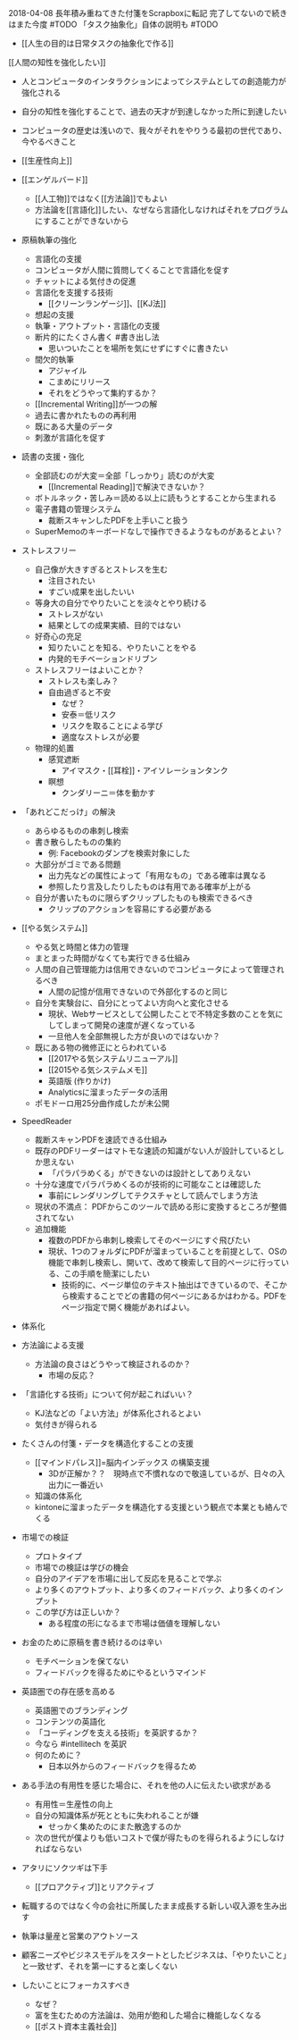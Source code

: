 
2018-04-08 長年積み重ねてきた付箋をScrapboxに転記
完了してないので続きはまた今度 #TODO
「タスク抽象化」自体の説明も #TODO
- [[人生の目的は日常タスクの抽象化で作る]]

[[人間の知性を強化したい]]
- 人とコンピュータのインタラクションによってシステムとしての創造能力が強化される
- 自分の知性を強化することで、過去の天才が到達しなかった所に到達したい
- コンピュータの歴史は浅いので、我々がそれをやりうる最初の世代であり、今やるべきこと

- [[生産性向上]]
- [[エンゲルバード]]
    - [[人工物]]ではなく[[方法論]]でもよい
    - 方法論を[[言語化]]したい、なぜなら言語化しなければそれをプログラムにすることができないから

- 原稿執筆の強化
    - 言語化の支援
    - コンピュータが人間に質問してくることで言語化を促す
    - チャットによる気付きの促進
    - 言語化を支援する技術
        - [[クリーンランゲージ]]、[[KJ法]]
    - 想起の支援
    - 執筆・アウトプット・言語化の支援
    - 断片的にたくさん書く #書き出し法
        - 思いついたことを場所を気にせずにすぐに書きたい
    - 間欠的執筆
        - アジャイル
        - こまめにリリース
        - それをどうやって集約するか？
    - [[Incremental Writing]]が一つの解
    - 過去に書かれたものの再利用
    - 既にある大量のデータ
    - 刺激が言語化を促す

- 読書の支援・強化
    - 全部読むのが大変＝全部「しっかり」読むのが大変
        - [[Incremental Reading]]で解決できないか？
    - ボトルネック・苦しみ＝読める以上に読もうとすることから生まれる
    - 電子書籍の管理システム
        - 裁断スキャンしたPDFを上手いこと扱う
    - SuperMemoのキーボードなしで操作できるようなものがあるとよい？

- ストレスフリー
    - 自己像が大きすぎるとストレスを生む
        - 注目されたい
        - すごい成果を出したいい
    - 等身大の自分でやりたいことを淡々とやり続ける
        - ストレスがない
        - 結果としての成果実績、目的ではない
    - 好奇心の充足
        - 知りたいことを知る、やりたいことをやる
        - 内発的モチベーションドリブン
    - ストレスフリーはよいことか？
        - ストレスも楽しみ？
        - 自由過ぎると不安
            - なぜ？
            - 安泰＝低リスク
            - リスクを取ることによる学び
            - 適度なストレスが必要
    - 物理的処置
        - 感覚遮断
            - アイマスク・[[耳栓]]・アイソレーションタンク
        - 瞑想
            - クンダリーニ＝体を動かす

- 「あれどこだっけ」の解決
    - あらゆるものの串刺し検索
    - 書き散らしたものの集約
        - 例: Facebookのダンプを検索対象にした
    - 大部分がゴミである問題
        - 出力先などの属性によって「有用なもの」である確率は異なる
        - 参照したり言及したりしたものは有用である確率が上がる
    - 自分が書いたものに限らずクリップしたものも検索できるべき
        - クリップのアクションを容易にする必要がある

- [[やる気システム]]
    - やる気と時間と体力の管理
    - まとまった時間がなくても実行できる仕組み
    - 人間の自己管理能力は信用できないのでコンピュータによって管理されるべき
        - 人間の記憶が信用できないので外部化するのと同じ
    - 自分を実験台に、自分にとってよい方向へと変化させる
        - 現状、Webサービスとして公開したことで不特定多数のことを気にしてしまって開発の速度が遅くなっている
        - 一旦他人を全部無視した方が良いのではないか？
    - 既にある物の微修正にとらわれている
        - [[2017やる気システムリニューアル]]
        - [[2015やる気システムメモ]]
        - 英語版 (作りかけ)
        - Analyticsに溜まったデータの活用
    - ポモドーロ用25分曲作成したが未公開

- SpeedReader
    - 裁断スキャンPDFを速読できる仕組み
    - 既存のPDFリーダーはマトモな速読の知識がない人が設計しているとしか思えない
        - 「パラパラめくる」ができないのは設計としてありえない
    - 十分な速度でパラパラめくるのが技術的に可能なことは確認した
        - 事前にレンダリングしてテクスチャとして読んでしまう方法
    - 現状の不満点： PDFからこのツールで読める形に変換するところが整備されてない
    - 追加機能
        - 複数のPDFから串刺し検索してそのページにすぐ飛びたい
        - 現状、1つのフォルダにPDFが溜まっていることを前提として、OSの機能で串刺し検索し、開いて、改めて検索して目的ページに行っている、この手順を簡潔にしたい
            - 技術的に、ページ単位のテキスト抽出はできているので、そこから検索することでどの書籍の何ページにあるかはわかる。PDFをページ指定で開く機能があればよい。

- 体系化
- 方法論による支援
    - 方法論の良さはどうやって検証されるのか？
        - 市場の反応？
- 「言語化する技術」について何が起こればいい？
    - KJ法などの「よい方法」が体系化されるとよい
    - 気付きが得られる

- たくさんの付箋・データを構造化することの支援
    - [[マインドパレス]]=脳内インデックス の構築支援
        - 3Dが正解か？？　現時点で不慣れなので敬遠しているが、日々の入出力に一番近い
    - 知識の体系化
    - kintoneに溜まったデータを構造化する支援という観点で本業とも絡んでくる

- 市場での検証
    - プロトタイプ
    - 市場での検証は学びの機会
    - 自分のアイデアを市場に出して反応を見ることで学ぶ
    - より多くのアウトプット、より多くのフィードバック、より多くのインプット
    - この学び方は正しいか？
        - ある程度の形になるまで市場は価値を理解しない

- お金のために原稿を書き続けるのは辛い
    - モチベーションを保てない
    - フィードバックを得るためにやるというマインド

- 英語圏での存在感を高める
    - 英語圏でのブランディング
    - コンテンツの英語化
    - 「コーディングを支える技術」を英訳するか？
    - 今なら #intellitech を英訳
    - 何のために？
        - 日本以外からのフィードバックを得るため

- ある手法の有用性を感じた場合に、それを他の人に伝えたい欲求がある
    - 有用性＝生産性の向上
    - 自分の知識体系が死とともに失われることが嫌
        - せっかく集めたのにまた散逸するのか
    - 次の世代が僕よりも低いコストで僕が得たものを得られるようにしなければならない

- アタリにソクツギは下手
    - [[プロアクティブ]]とリアクティブ
- 転職するのではなく今の会社に所属したまま成長する新しい収入源を生み出す
- 執筆は量産と営業のアウトソース
- 顧客ニーズやビジネスモデルをスタートとしたビジネスは、「やりたいこと」と一致せず、それを第一にすると楽しくない
- したいことにフォーカスすべき
    - なぜ？
    - 富を生むための方法論は、効用が飽和した場合に機能しなくなる
    - [[ポスト資本主義社会]]

